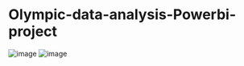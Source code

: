 # Olympic-data-analysis-Powerbi-project
![image](https://github.com/user-attachments/assets/88211dc1-1528-48d8-8582-a7285dd76918)
![image](https://github.com/user-attachments/assets/87b2ed61-f9db-4958-a62c-f4f76ea04180)

